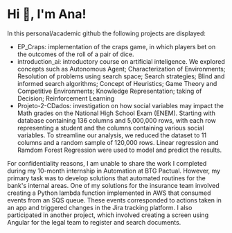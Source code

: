 # Hi 👋, I'm Ana!

In this personal/academic github the following projects are displayed:

- EP_Craps: implementation of the craps game, in which players bet on the outcomes of the roll of a pair of dice.
- introduction_ai: introductory course on artificial inteligence. We explored concepts such as Autonomous Agent; Characterization of Environments; Resolution of problems using search space; Search strategies; Blind and informed search algorithms; Concept of Heuristics; Game Theory and Competitive Environments; Knowledge Representation; taking of Decision; Reinforcement Learning
- Projeto-2-CDados: investigation on how social variables may impact the Math grades on the National High School Exam (ENEM). Starting with database containing 136 columns and 5,000,000 rows, with each row representing a student and the columns containing various social variables. To streamline our analysis, we reduced the dataset to 11 columns and a random sample of 120,000 rows. Linear regression and Ramdom Forest Regression were used to model and predict the results.

For confidentiality reasons, I am unable to share the work I completed during my 10-month internship in Automation at BTG Pactual. However, my primary task was to develop solutions that automated routines for the bank's internal areas. One of my solutions for the insurance team involved creating a Python lambda function implemented in AWS that consumed events from an SQS queue. These events corresponded to actions taken in an app and triggered changes in the Jira tracking platform. I also participated in another project, which involved creating a screen using Angular for the legal team to register and search documents.



